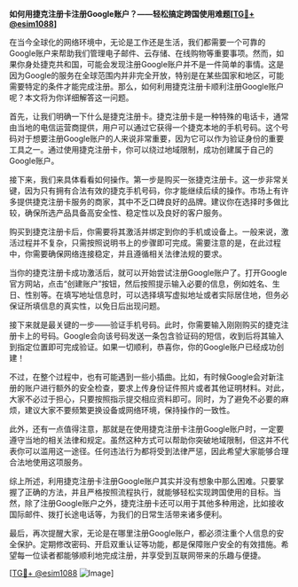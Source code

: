 **如何用捷克注册卡注册Google账户？——轻松搞定跨国使用难题[[TG💪+ @esim1088](https://t.me/s/esim1088)]**

在当今全球化的网络环境中，无论是工作还是生活，我们都需要一个可靠的Google账户来帮助我们管理电子邮件、云存储、在线购物等重要事项。然而，如果你身处捷克共和国，可能会发现注册Google账户并不是一件简单的事情。这是因为Google的服务在全球范围内并非完全开放，特别是在某些国家和地区，可能需要特定的条件才能完成注册。那么，如何利用捷克注册卡顺利注册Google账户呢？本文将为你详细解答这一问题。

首先，让我们明确一下什么是捷克注册卡。捷克注册卡是一种特殊的电话卡，通常由当地的电信运营商提供，用户可以通过它获得一个捷克本地的手机号码。这个号码对于想要注册Google账户的人来说非常重要，因为它可以作为验证身份的重要工具之一。通过使用捷克注册卡，你可以绕过地域限制，成功创建属于自己的Google账户。

接下来，我们来具体看看如何操作。第一步是购买一张捷克注册卡。这一步非常关键，因为只有拥有合法有效的捷克手机号码，你才能继续后续的操作。市场上有许多提供捷克注册卡服务的商家，其中不乏口碑良好的品牌。建议你在选择时多做比较，确保所选产品具备高安全性、稳定性以及良好的客户服务。

购买到捷克注册卡后，你需要将其激活并绑定到你的手机或设备上。一般来说，激活过程并不复杂，只需按照说明书上的步骤即可完成。需要注意的是，在此过程中，你需要确保网络连接稳定，并且遵循相关法律法规的要求。

当你的捷克注册卡成功激活后，就可以开始尝试注册Google账户了。打开Google官方网站，点击“创建账户”按钮，然后按照提示输入必要的信息，例如姓名、生日、性别等。在填写地址信息时，可以选择填写虚拟地址或者实际居住地，但务必保证所填信息的真实性，以免日后出现问题。

接下来就是最关键的一步——验证手机号码。此时，你需要输入刚刚购买的捷克注册卡上的号码。Google会向该号码发送一条包含验证码的短信，收到后将其输入到指定位置即可完成验证。如果一切顺利，恭喜你，你的Google账户已经成功创建！

不过，在整个过程中，也有可能遇到一些小插曲。比如，有时候Google会对新注册的账户进行额外的安全检查，要求上传身份证件照片或者其他证明材料。对此，大家不必过于担心，只要按照指示提交相应资料即可。同时，为了避免不必要的麻烦，建议大家不要频繁更换设备或网络环境，保持操作的一致性。

此外，还有一点值得注意，那就是在使用捷克注册卡注册Google账户时，一定要遵守当地的相关法律和规定。虽然这种方式可以帮助你突破地域限制，但这并不代表你可以滥用这一途径。任何违法行为都将受到法律严惩，因此希望大家能够合理合法地使用这项服务。

综上所述，利用捷克注册卡注册Google账户其实并没有想象中那么困难。只要掌握了正确的方法，并且严格按照流程执行，就能够轻松实现跨国使用的目标。当然，除了注册Google账户之外，捷克注册卡还可以用于其他多种用途，比如接收国际邮件、拨打长途电话等，为我们的日常生活带来诸多便利。

最后，再次提醒大家，无论是在哪里注册Google账户，都必须注重个人信息的安全保护。定期修改密码、开启双重认证等功能，都是保障账户安全的有效措施。希望每一位读者都能够顺利地完成注册，并享受到互联网带来的乐趣与便捷。

[[TG💪+ @esim1088](https://t.me/s/esim1088) ![Image](https://i.postimg.cc/4NQfJmqS/Snipaste-2025-05-13-00-14-12.png)]